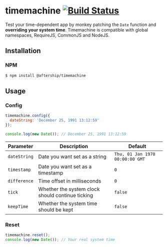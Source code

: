 timemachine [![Build Status](https://travis-ci.org/schickling/timemachine.png?branch=master)](https://travis-ci.org/schickling/timemachine)
===========

Test your time-dependent app by monkey patching the `Date` function and **overriding your system time**. Timemachine is compatible with global namespaces, RequireJS, CommonJS and NodeJS.

## Installation

### NPM
```sh
$ npm install @aftership/timemachine
```

## Usage

### Config
```js
timemachine.config({
  dateString: 'December 25, 1991 13:12:59'
});

console.log(new Date()); // December 25, 1991 13:12:59
```

Parameter 		| Description										| Default
---				| ---												| ---
`dateString`	| Date you want set as a string						| `Thu, 01 Jan 1970 00:00:00 GMT`
`timestamp`		| Date you want set as a timestamp					| `0`
`difference`	| Time offset in milliseconds						| `0`
`tick`			| Whether the system clock should continue ticking	| `false`
`keepTime`		| Whether the system time should be kept			| `false`

### Reset
```js
timemachine.reset();
console.log(new Date()); // Your real system time
```
